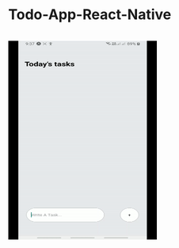 # Todo-App-React-Native

<br>


<img src="./todoAppDemo.gif" alt="My Project GIF" height="400px" width="300" >
